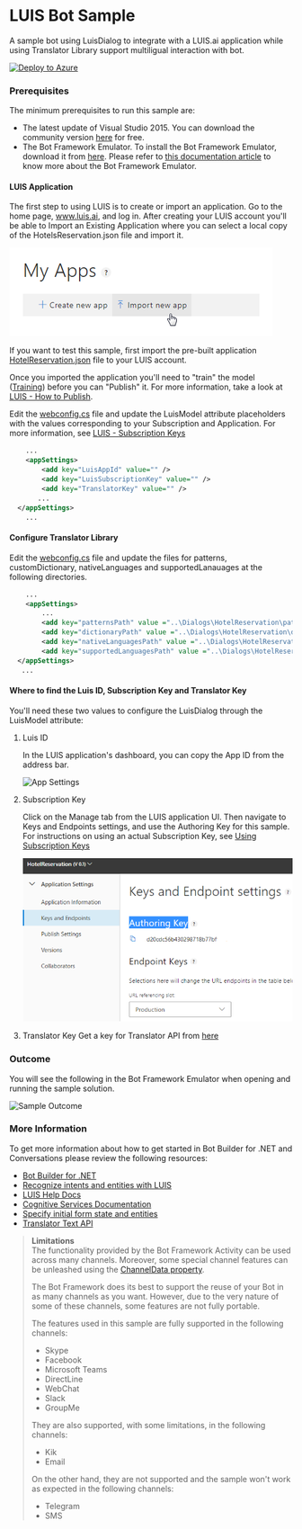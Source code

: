 # LUIS Bot Sample

A sample bot using LuisDialog to integrate with a LUIS.ai application while using Translator Library support multiligual interaction with bot.

[![Deploy to Azure][Deploy Button]][Deploy CSharp/LUIS]

[Deploy Button]: https://azuredeploy.net/deploybutton.png
[Deploy CSharp/LUIS]: https://azuredeploy.net

### Prerequisites

The minimum prerequisites to run this sample are:
* The latest update of Visual Studio 2015. You can download the community version [here](http://www.visualstudio.com) for free.
* The Bot Framework Emulator. To install the Bot Framework Emulator, download it from [here](https://emulator.botframework.com/). Please refer to [this documentation article](https://github.com/microsoft/botframework-emulator/wiki/Getting-Started) to know more about the Bot Framework Emulator.


#### LUIS Application

The first step to using LUIS is to create or import an application. Go to the home page, www.luis.ai, and log in. After creating your LUIS account you'll be able to Import an Existing Application where you can select a local copy of the HotelsReservation.json file and import it.

![Import an Existing Application](images/prereqs-import.png)

If you want to test this sample, first import the pre-built application [HotelReservation.json](Dialogs/HotelReservation/Resources/HotelReservation.json) file to your LUIS account.

Once you imported the application you'll need to "train" the model ([Training](https://docs.microsoft.com/en-us/azure/cognitive-services/LUIS/luis-how-to-train)) before you can "Publish" it. For more information, take a look at [LUIS - How to Publish](https://docs.microsoft.com/en-us/azure/cognitive-services/LUIS/luis-how-to-publish-app).

Edit the [webconfig.cs](web.config) file and update the LuisModel attribute placeholders with the values corresponding to your Subscription and Application.  For more information, see [LUIS - Subscription Keys](https://docs.microsoft.com/en-us/azure/cognitive-services/LUIS/luis-how-to-azure-subscription)

````XML
    ...
    <appSettings>
        <add key="LuisAppId" value="" />
        <add key="LuisSubscriptionKey" value="" />
    	<add key="TranslatorKey" value="" />
       ...
  </appSettings>
    ...
````

#### Configure Translator Library

Edit the [webconfig.cs](web.config) file and update the files for patterns, customDictionary, nativeLanguages and supportedLanauages at the following directories.

````XML
    ...
    <appSettings>
		...
		<add key="patternsPath" value ="..\Dialogs\HotelReservation\patterns.json"/>
		<add key="dictionaryPath" value ="..\Dialogs\HotelReservation\dictionary.json"/>
		<add key="nativeLanguagesPath" value ="..\Dialogs\HotelReservation\nativeLanguages.json"/>
		<add key="supportedLanguagesPath" value ="..\Dialogs\HotelReservation\supportedLanguages.json"/>
  </appSettings>
   ...
````

#### Where to find the Luis ID, Subscription Key and Translator Key

You'll need these two values to configure the LuisDialog through the LuisModel attribute:

1. Luis ID

    In the LUIS application's dashboard, you can copy the App ID from the address bar.
    
    ![App Settings](images/prereqs-appid.png)
    
2. Subscription Key

    Click on the Manage tab from the LUIS application UI.  Then navigate to Keys and Endpoints settings, and use the Authoring Key for this sample.  For instructions on using an actual Subscription Key, see [Using Subscription Keys](https://docs.microsoft.com/en-us/azure/cognitive-services/luis/luis-how-to-azure-subscription) 
    
    ![Programmatic API Key](images/prereqs-apikey.png)
    
3. Translator Key
    Get a key for Translator API from [here](https://azure.microsoft.com/en-us/services/cognitive-services/translator-text-api/)


### Outcome

You will see the following in the Bot Framework Emulator when opening and running the sample solution.

![Sample Outcome](images/outcome.png)

### More Information

To get more information about how to get started in Bot Builder for .NET and Conversations please review the following resources:
* [Bot Builder for .NET](https://docs.microsoft.com/en-us/bot-framework/dotnet/)
* [Recognize intents and entities with LUIS](https://docs.microsoft.com/en-us/azure/bot-service/dotnet/bot-builder-dotnet-luis-dialogs/)
* [LUIS Help Docs](https://docs.microsoft.com/en-us/azure/cognitive-services/LUIS/Home)
* [Cognitive Services Documentation](https://azure.microsoft.com/en-us/services/cognitive-services/)
* [Specify initial form state and entities](https://docs.microsoft.com/en-us/bot-framework/dotnet/bot-builder-dotnet-formflow-advanced#specify-initial-form-state-and-entities)
* [Translator Text API](https://azure.microsoft.com/en-us/services/cognitive-services/translator-text-api/)

> **Limitations**  
> The functionality provided by the Bot Framework Activity can be used across many channels. Moreover, some special channel features can be unleashed using the [ChannelData property](https://docs.microsoft.com/en-us/bot-framework/dotnet/bot-builder-dotnet-channeldata).
> 
> The Bot Framework does its best to support the reuse of your Bot in as many channels as you want. However, due to the very nature of some of these channels, some features are not fully portable.
> 
> The features used in this sample are fully supported in the following channels:
> - Skype
> - Facebook
> - Microsoft Teams
> - DirectLine
> - WebChat
> - Slack
> - GroupMe
> 
> They are also supported, with some limitations, in the following channels:
> - Kik
> - Email
> 
> On the other hand, they are not supported and the sample won't work as expected in the following channels:
> - Telegram
> - SMS
